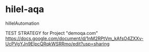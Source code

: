 # hilel-aqa
hillelAutomation


TEST STRATEGY for Project "demoqa.com"  https://docs.google.com/document/d/1nM2RPtVm_kAfsO4ZXXv-UcPVgYJn9ElpcQRqkWSRRmo/edit?usp=sharing
